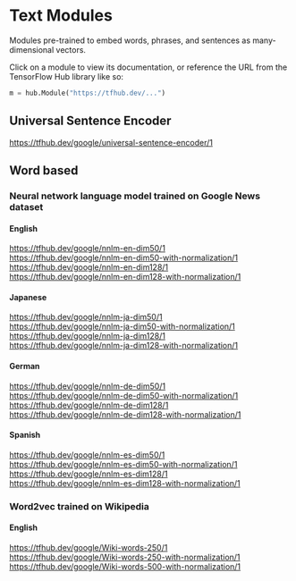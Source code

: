 # Text Modules

Modules pre-trained to embed words, phrases, and sentences as many-dimensional
vectors.

Click on a module to view its documentation, or reference the URL from the
TensorFlow Hub library like so:

```python
m = hub.Module("https://tfhub.dev/...")
```


## Universal Sentence Encoder
https://tfhub.dev/google/universal-sentence-encoder/1


## Word based
### Neural network language model trained on Google News dataset

#### English
https://tfhub.dev/google/nnlm-en-dim50/1 \
https://tfhub.dev/google/nnlm-en-dim50-with-normalization/1 \
https://tfhub.dev/google/nnlm-en-dim128/1 \
https://tfhub.dev/google/nnlm-en-dim128-with-normalization/1

#### Japanese
https://tfhub.dev/google/nnlm-ja-dim50/1 \
https://tfhub.dev/google/nnlm-ja-dim50-with-normalization/1 \
https://tfhub.dev/google/nnlm-ja-dim128/1 \
https://tfhub.dev/google/nnlm-ja-dim128-with-normalization/1

#### German
https://tfhub.dev/google/nnlm-de-dim50/1 \
https://tfhub.dev/google/nnlm-de-dim50-with-normalization/1 \
https://tfhub.dev/google/nnlm-de-dim128/1 \
https://tfhub.dev/google/nnlm-de-dim128-with-normalization/1

#### Spanish
https://tfhub.dev/google/nnlm-es-dim50/1 \
https://tfhub.dev/google/nnlm-es-dim50-with-normalization/1 \
https://tfhub.dev/google/nnlm-es-dim128/1 \
https://tfhub.dev/google/nnlm-es-dim128-with-normalization/1


### Word2vec trained on Wikipedia
#### English
https://tfhub.dev/google/Wiki-words-250/1 \
https://tfhub.dev/google/Wiki-words-250-with-normalization/1 \
https://tfhub.dev/google/Wiki-words-500-with-normalization/1
